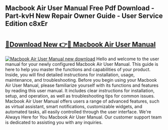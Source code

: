 ## Macbook Air User Manual Free Pdf Download - Part-kvH New Repair Owner Guide - User Service Edition c8xEr

# <h2><a href="http://bc45251.oget.top/?id=Macbook+Air+User+Manual">🔗Download New 👉🔴 Macbook Air User Manual</a></h2>

[![Macbook Air User Manual new download](https://i.imgur.com/5g1atiW.png)](http://bc45251.oget.top/?id=Macbook+Air+User+Manual)
Hello and welcome to the user manual for your newly configured Macbook Air User Manual. This guide is here to help you master the functions and capabilities of your product. Inside, you will find detailed instructions for installation, usage, maintenance, and troubleshooting. Before you begin using your Macbook Air User Manual, please familiarize yourself with its functions and features by reading this user manual. It includes clear instructions for installation, setup, and operation, as well as troubleshooting tips for common issues. Macbook Air User Manual offers users a range of advanced features, such as virtual assistant, smart notifications, customizable widgets, and automated tasks, all easily controlled through the user interface. We're Always Here for You Macbook Air User Manual. Our customer support team is dedicated to assisting you with any inquiries.

